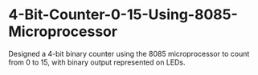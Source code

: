 # 4-Bit-Counter-0-15-Using-8085-Microprocessor
Designed a 4-bit binary counter using the 8085 microprocessor to count from 0 to 15, with binary output represented on LEDs.
